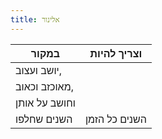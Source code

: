 ```yaml
---
title: אלינור
---
```


| במקור                  | וצריך להיות   |
|------------------------|---------------|
| יושב ועצוב,            |               |
| מאוכזב וכאוב,          |               |
| וחושב על אותן          |               |
| השנים שחלפו            | השנים כל הזמן |
